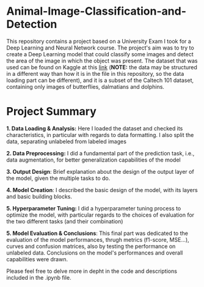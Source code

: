 # Animal-Image-Classification-and-Detection
This repository contains a project based on a University Exam I took for a Deep Learning and Neural Network course. The project's aim was to try to create a Deep Learning model that could classify some images and detect the area of the image in which the object was present. The dataset that was used can be found on Kaggle at this [link](https://www.kaggle.com/datasets/maricinnamon/caltech101-butterfly-dalmatian-dolphin/data) (**NOTE:** the data may be structured in a different way than how it is in the file in this repository, so the data loading part can be different), and it is a subset of the Caltech 101 dataset, containing only images of butterflies, dalmatians and dolphins.

# Project Summary
**1. Data Loading & Analysis:** Here I loaded the dataset and checked its characteristics, in particular with regards to data formatting. I also split the data, separating unlabeled from labeled images

**2. Data Preprocessing:** I did a fundamental part of the prediction task, i.e., data augmentation, for better generalization capabilities of the model

**3. Output Design**: Brief explanation about the design of the output layer of the model, given the multiple tasks to do.

**4. Model Creation**: I described the basic design of the model, with its layers and basic building blocks.

**5. Hyperparameter Tuning:** I did a hyperparameter tuning process to optimize the model, with particular regards to the choices of evaluation for the two different tasks (and their combination)

**5. Model Evaluation & Conclusions**: This final part was dedicated to the evaluation of the model performances, thrugh metrics (f1-score, MSE...), curves and confusion matrices, also by testing the performance on unlabeled data. Conclusions on the model's performances and overall capabilities were drawn.

Please feel free to delve more in depht in the code and descriptions included in the .ipynb file.
